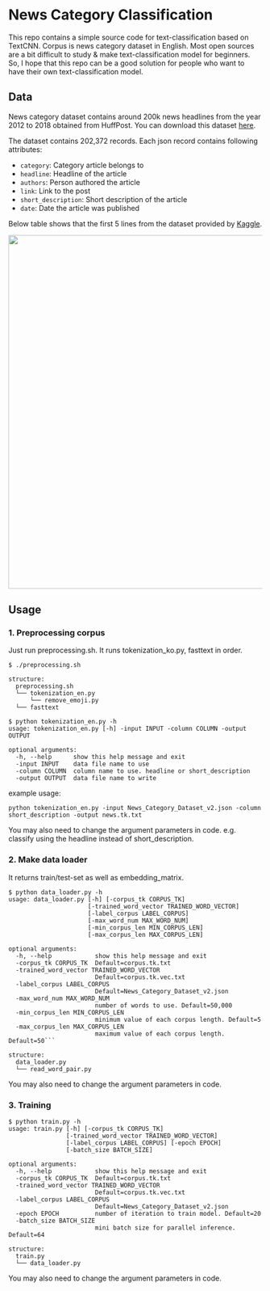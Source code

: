 # News Category Classification
This repo contains a simple source code for text-classification based on TextCNN. Corpus is news category dataset in English. Most open sources are a bit difficult to study & make text-classification model for beginners. So, I hope that this repo can be a good solution for people who want to have their own text-classification model.

## Data
News category dataset contains around 200k news headlines from the year 2012 to 2018 obtained from HuffPost. You can download this dataset [here](https://www.kaggle.com/rmisra/news-category-dataset).

The dataset contains 202,372 records. Each json record contains following attributes:

- `category`: Category article belongs to
- `headline`: Headline of the article
- `authors`: Person authored the article
- `link`: Link to the post
- `short_description`: Short description of the article
- `date`: Date the article was published  

Below table shows that the first 5 lines from the dataset provided by [Kaggle](https://www.kaggle.com/).

<p align="left">
<img width="700" src="https://github.com/lyeoni/nlp-tutorial/blob/master/news-category-classifcation/images/data_sample.png">
</p>


## Usage
### 1. Preprocessing corpus
Just run preprocessing.sh. It runs tokenization_ko.py, fasttext in order.
```
$ ./preprocessing.sh
```
```
structure:
  preprocessing.sh
  └── tokenization_en.py
      └── remove_emoji.py
  └── fasttext
```
```
$ python tokenization_en.py -h
usage: tokenization_en.py [-h] -input INPUT -column COLUMN -output OUTPUT

optional arguments:
  -h, --help      show this help message and exit
  -input INPUT    data file name to use
  -column COLUMN  column name to use. headline or short_description
  -output OUTPUT  data file name to write
```
example usage:
```
python tokenization_en.py -input News_Category_Dataset_v2.json -column short_description -output news.tk.txt
```
You may also need to change the argument parameters in code. e.g. classify using the headline instead of short_description.

### 2. Make data loader
It returns train/test-set as well as embedding_matrix.
```
$ python data_loader.py -h
usage: data_loader.py [-h] [-corpus_tk CORPUS_TK]
                      [-trained_word_vector TRAINED_WORD_VECTOR]
                      [-label_corpus LABEL_CORPUS]
                      [-max_word_num MAX_WORD_NUM]
                      [-min_corpus_len MIN_CORPUS_LEN]
                      [-max_corpus_len MAX_CORPUS_LEN]

optional arguments:
  -h, --help            show this help message and exit
  -corpus_tk CORPUS_TK  Default=corpus.tk.txt
  -trained_word_vector TRAINED_WORD_VECTOR
                        Default=corpus.tk.vec.txt
  -label_corpus LABEL_CORPUS
                        Default=News_Category_Dataset_v2.json
  -max_word_num MAX_WORD_NUM
                        number of words to use. Default=50,000
  -min_corpus_len MIN_CORPUS_LEN
                        minimum value of each corpus length. Default=5
  -max_corpus_len MAX_CORPUS_LEN
                        maximum value of each corpus length. Default=50```
```
```
structure:
  data_loader.py
  └── read_word_pair.py
```
You may also need to change the argument parameters in code.

### 3. Training
```
$ python train.py -h
usage: train.py [-h] [-corpus_tk CORPUS_TK]
                [-trained_word_vector TRAINED_WORD_VECTOR]
                [-label_corpus LABEL_CORPUS] [-epoch EPOCH]
                [-batch_size BATCH_SIZE]

optional arguments:
  -h, --help            show this help message and exit
  -corpus_tk CORPUS_TK  Default=corpus.tk.txt
  -trained_word_vector TRAINED_WORD_VECTOR
                        Default=corpus.tk.vec.txt
  -label_corpus LABEL_CORPUS
                        Default=News_Category_Dataset_v2.json
  -epoch EPOCH          number of iteration to train model. Default=20
  -batch_size BATCH_SIZE
                        mini batch size for parallel inference. Default=64
```
```
structure:
  train.py
  └── data_loader.py
```
You may also need to change the argument parameters in code.
